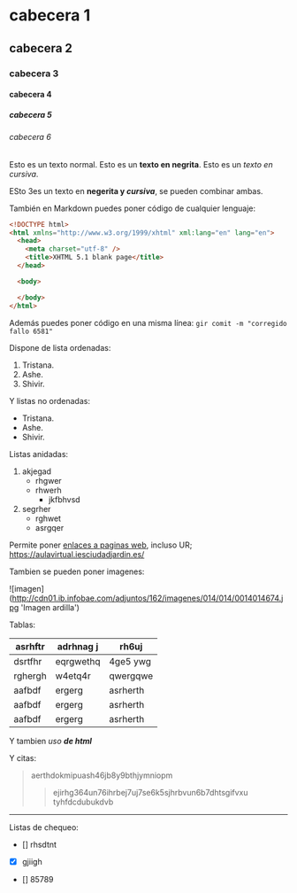 # cabecera 1
## cabecera 2
### cabecera 3
#### cabecera 4
##### cabecera 5
###### cabecera 6

Esto es un texto normal. Esto es un  **texto en negrita**. Esto es un *texto en cursiva*.

ESto 3es un texto en  **negerita y _cursiva_**, se pueden combinar ambas.

También en Markdown puedes poner código de cualquier lenguaje:

```html
<!DOCTYPE html>
<html xmlns="http://www.w3.org/1999/xhtml" xml:lang="en" lang="en">
  <head>
    <meta charset="utf-8" />
    <title>XHTML 5.1 blank page</title>
  </head>

  <body>

  </body>
</html>

```

Además puedes poner código en una misma línea: `gir comit -m "corregido fallo 6581"`


Dispone de lista ordenadas:

1. Tristana.
2. Ashe.
3. Shivir.

Y listas no ordenadas:

* Tristana.
* Ashe.
* Shivir.

Listas anidadas:

1. akjegad
    * rhgwer
    * rhwerh
      * jkfbhvsd
2. segrher
    * rghwet
    * asrgqer
    
Permite poner [enlaces a paginas web](https://aulavirtual.iesciudadjardin.es/), incluso UR; https://aulavirtual.iesciudadjardin.es/ 

Tambien se pueden poner imagenes:

![imagen] (http://cdn01.ib.infobae.com/adjuntos/162/imagenes/014/014/0014014674.jpg 'Imagen ardilla')

Tablas:

| asrhftr | adrhnag j | rh6uj    |
|---------|-----------|----------|
| dsrtfhr | eqrgwethq | 4ge5 ywg |
| rghergh | w4etq4r   | qwergqwe |
| aafbdf  | ergerg    | asrherth |
| aafbdf  | ergerg    | asrherth |
| aafbdf  | ergerg    | asrherth |

Y tambien <i>uso <b>de html</b></i>

Y citas:

> aerthdokmipuash46jb8y9bthjymniopm 
>> ejirhg364un76ihrbej7uj7se6k5sjhrbvun6b7dhtsgifvxu tyhfdcdubukdvb

---

Listas de chequeo:

- [] rhsdtnt
- [x] gjiigh
- [] 85789
